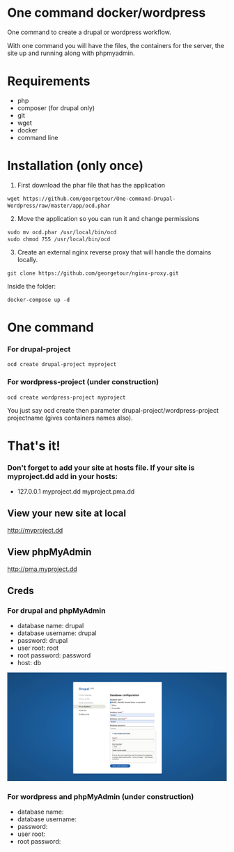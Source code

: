 # One command docker/wordpress

One command to create a drupal or wordpress workflow. 

With one command you will have the files, the containers for the server, the site up and running along with phpmyadmin.

# Requirements
- php
- composer (for drupal only)
- git
- wget
- docker
- command line 

# Installation (only once)
1. First download the phar file that has the application
```
wget https://github.com/georgetour/One-command-Drupal-Wordpress/raw/master/app/ocd.phar
```

2. Move the application so you can run it and change permissions
```
sudo mv ocd.phar /usr/local/bin/ocd
sudo chmod 755 /usr/local/bin/ocd
```

3. Create an external nginx reverse proxy that will handle the domains locally.
```
git clone https://github.com/georgetour/nginx-proxy.git
```

Inside the folder:
```
docker-compose up -d
```

# One command
### For drupal-project
```
ocd create drupal-project myproject 
```

### For wordpress-project (under construction)
```
ocd create wordpress-project myproject
```

You just say ocd create then parameter drupal-project/wordpress-project projectname (gives containers names also).

# That's it!

### Don't forget to add your site at hosts file. If your site is myproject.dd add in your hosts: 
- 127.0.0.1 myproject.dd myproject.pma.dd

## View your new site at local
http://myproject.dd

## View phpMyAdmin 
http://pma.myproject.dd

## Creds
### For drupal and phpMyAdmin
- database name: drupal
- database username: drupal
- password: drupal
- user root: root
- root password: password
- host: db

<img src="various/creds-one-command.jpg">

### For wordpress and phpMyAdmin (under construction)
- database name: 
- database username: 
- password: 
- user root:
- root password: 


